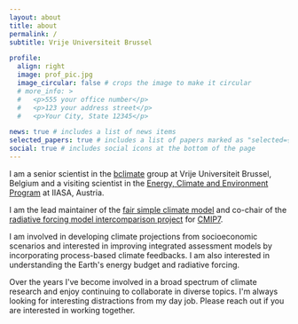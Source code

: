 ```yaml
---
layout: about
title: about
permalink: /
subtitle: Vrije Universiteit Brussel

profile:
  align: right
  image: prof_pic.jpg
  image_circular: false # crops the image to make it circular
  # more_info: >
  #   <p>555 your office number</p>
  #   <p>123 your address street</p>
  #   <p>Your City, State 12345</p>

news: true # includes a list of news items
selected_papers: true # includes a list of papers marked as "selected={true}"
social: true # includes social icons at the bottom of the page
---
```


I am a senior scientist in the [bclimate](https://hydr.vub.be/research-groups/bclimate) group at Vrije Universiteit Brussel, Belgium and a 
visiting scientist in the [Energy, Climate and Environment Program](https://iiasa.ac.at/programs/ece) at IIASA, Austria.

I am the lead maintainer of the [fair simple climate model](https://docs.fairmodel.net) and co-chair of the 
[radiative forcing model intercomparison project](https://rfmip.leeds.ac.uk) for [CMIP7](https://wcrp-cmip.org/cmip7/).

I am involved in developing climate projections from socioeconomic scenarios and interested in
improving integrated assessment models by incorporating process-based climate feedbacks. 
I am also interested in understanding the Earth's energy budget and radiative forcing.

Over the years I've become involved in a broad spectrum of climate research and enjoy continuing to collaborate
in diverse topics. I'm always looking for interesting distractions from my day job.
Please reach out if you are interested in working together.